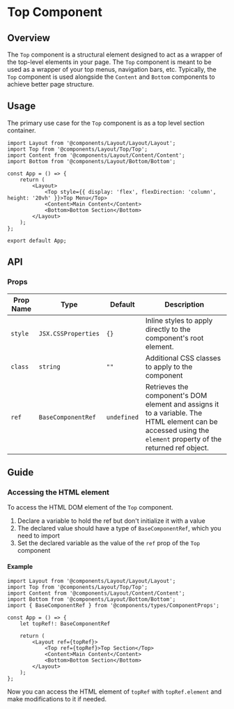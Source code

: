 # Top Component

## Overview

The `Top` component is a structural element designed to act as a wrapper of the top-level elements in your page. The `Top` component is meant to be used as a wrapper of your top menus, navigation bars, etc. Typically, the `Top` component is used alongside the `Content` and `Bottom` components to achieve better page structure.

## Usage 

The primary use case for the `Top` component is as a top level section container.

```tsx
import Layout from '@components/Layout/Layout/Layout';
import Top from '@components/Layout/Top/Top';
import Content from '@components/Layout/Content/Content';
import Bottom from '@components/Layout/Bottom/Bottom';

const App = () => {
    return (
        <Layout>
            <Top style={{ display: 'flex', flexDirection: 'column', height: '20vh' }}>Top Menu</Top>
            <Content>Main Content</Content>
            <Bottom>Bottom Section</Bottom>
        </Layout>
    );
};

export default App;
```

## API

### Props
|Prop Name |Type |Default | Description |
|---|---|---|---|
| `style` | `JSX.CSSProperties` | `{}` | Inline styles to apply directly to the component's root element. |
| `class` | `string` | `""` | Additional CSS classes to apply to the component |
| `ref` | `BaseComponentRef` | `undefined` | Retrieves the component's DOM element and assigns it to a variable. The HTML element can be accessed using the `element` property of the returned ref object. |

## Guide

### Accessing the HTML element

To access the HTML DOM element of the `Top` component.

1. Declare a variable to hold the ref but don't initialize it with a value
2. The declared value should have a type of `BaseComponentRef`, which you need to import
3. Set the declared variable as the value of the `ref` prop of the `Top` component

#### Example

```tsx
import Layout from '@components/Layout/Layout/Layout';
import Top from '@components/Layout/Top/Top';
import Content from '@components/Layout/Content/Content';
import Bottom from '@components/Layout/Bottom/Bottom';
import { BaseComponentRef } from '@components/types/ComponentProps';

const App = () => {
    let topRef!: BaseComponentRef

    return (
        <Layout ref={topRef}>
            <Top ref={topRef}>Top Section</Top>
            <Content>Main Content</Content>
            <Bottom>Bottom Section</Bottom>
        </Layout>
    );
};
```

Now you can access the HTML element of `topRef` with `topRef.element` and make modifications to it if needed.
